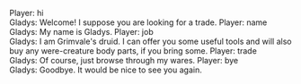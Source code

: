 Player: hi  
Gladys: Welcome! I suppose you are looking for a trade. 
Player: name  
Gladys: My name is Gladys. 
Player: job  
Gladys: I am Grimvale's druid. I can offer you some useful tools and will also buy any were-creature body parts, if you bring some. 
Player: trade  
Gladys: Of course, just browse through my wares. 
Player: bye  
Gladys: Goodbye. It would be nice to see you again.